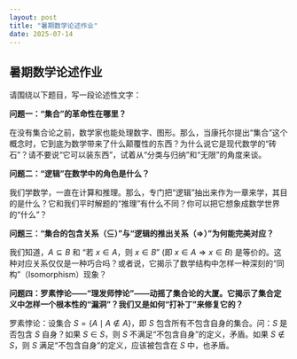 ```yaml
---
layout: post
title: "暑期数学论述作业"
date: 2025-07-14
---
```

## 暑期数学论述作业

请围绕以下题目，写一段论述性文字：

**问题一：“集合”的革命性在哪里？**

在没有集合论之前，数学家也能处理数字、图形。那么，当康托尔提出“集合”这个概念时，它到底为数学带来了什么颠覆性的东西？为什么说它是现代数学的“砖石”？请不要说“它可以装东西”，试着从“分类与归纳”和“无限”的角度来谈。

**问题二：“逻辑”在数学中的角色是什么？**

我们学数学，一直在计算和推理。那么，专门把“逻辑”抽出来作为一章来学，其目的是什么？它和我们平时解题的“推理”有什么不同？你可以把它想象成数学世界的“什么”？

**问题三：“集合的包含关系（$\subseteq$）”与“逻辑的推出关系（$\Rightarrow$）”为何能完美对应？**

我们知道，$A \subseteq B$ 和 “若 $x \in A$，则 $x \in B$” (即 $x \in A \Rightarrow x \in B$) 是等价的。这种对应关系仅仅是一种巧合吗？或者说，它揭示了数学结构中怎样一种深刻的“同构”（Isomorphism）现象？

**问题四：罗素悖论——“理发师悖论”——动摇了集合论的大厦。它揭示了集合定义中怎样一个根本性的“漏洞”？我们又是如何“打补丁”来修复它的？**

罗素悖论：设集合 $S = \{A \mid A \notin A\}$，即 $S$ 包含所有不包含自身的集合。问：$S$ 是否包含 $S$ 自身？如果 $S \in S$，则 $S$ 不满足“不包含自身”的定义，矛盾。如果 $S \notin S$，则 $S$ 满足“不包含自身”的定义，应该被包含在 $S$ 中，也矛盾。
